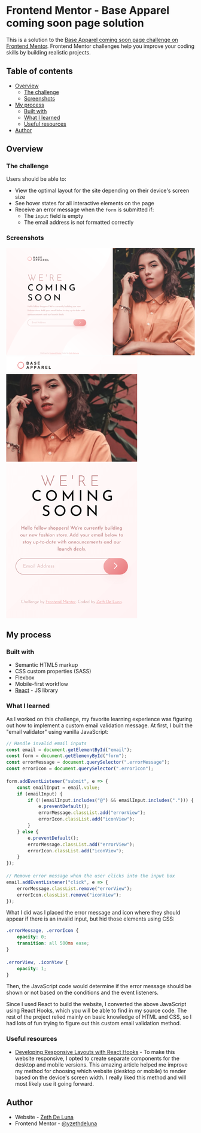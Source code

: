# Frontend Mentor - Base Apparel coming soon page solution

This is a solution to the [Base Apparel coming soon page challenge on Frontend Mentor](https://www.frontendmentor.io/challenges/base-apparel-coming-soon-page-5d46b47f8db8a7063f9331a0). Frontend Mentor challenges help you improve your coding skills by building realistic projects. 

## Table of contents

- [Overview](#overview)
  - [The challenge](#the-challenge)
  - [Screenshots](#screenshots)
- [My process](#my-process)
  - [Built with](#built-with)
  - [What I learned](#what-i-learned)
  - [Useful resources](#useful-resources)
- [Author](#author)

## Overview

### The challenge

Users should be able to:

- View the optimal layout for the site depending on their device's screen size
- See hover states for all interactive elements on the page
- Receive an error message when the `form` is submitted if:
  - The `input` field is empty
  - The email address is not formatted correctly

### Screenshots

![desktop screenshot](https://raw.githubusercontent.com/zethdeluna/base-apparel-coming-soon/main/src/images/base-apparel-desktop-screenshot.png)
<img src="https://raw.githubusercontent.com/zethdeluna/base-apparel-coming-soon/main/src/images/base-apparel-mobile-screenshot.png" width="350">

## My process

### Built with

- Semantic HTML5 markup
- CSS custom properties (SASS)
- Flexbox
- Mobile-first workflow
- [React](https://reactjs.org/) - JS library


### What I learned

As I worked on this challenge, my favorite learning experience was figuring out how to implement a custom email validation message. At first, I built the "email validator" using vanilla JavaScript:

```js
// Handle invalid email inputs
const email = document.getElementById("email");
const form = document.getElemenyById("form");
const errorMessage = document.querySelector(".errorMessage");
const errorIcon = document.querySelector(".errorIcon");

form.addEventListener("submit", e => {
    const emailInput = email.value;
    if (emailInput) {
        if (!(emailInput.includes("@") && emailInput.includes("."))) {
            e.preventDefault();
            errorMessage.classList.add("errorView");
            errorIcon.classList.add("iconView");
        }
    } else {
        e.preventDefault();
        errorMessage.classList.add("errorView");
        errorIcon.classList.add("iconView");
    }
});

// Remove error message when the user clicks into the input box
email.addEventListener("click", e => {
    errorMessage.classList.remove("errorView");
    errorIcon.classList.remove("iconView");
});
```

What I did was I placed the error message and icon where they should appear if there is an invalid input, but hid those elements using CSS:

```css
.errorMessage, .errorIcon {
    opacity: 0;
    transition: all 500ms ease;
}

.errorView, .iconView {
    opacity: 1;
}
```

Then, the JavaScript code would determine if the error message should be shown or not based on the conditions and the event listeners.

Since I used React to build the website, I converted the above JavaScript using React Hooks, which you will be able to find in my source code. The rest of the project relied mainly on basic knowledge of HTML and CSS, so I had lots of fun trying to figure out this custom email validation method.

### Useful resources

- [Developing Responsive Layouts with React Hooks](https://blog.logrocket.com/developing-responsive-layouts-with-react-hooks/) - To make this website responsive, I opted to create separate components for the desktop and mobile versions. This amazing article helped me improve my method for choosing which website (desktop or mobile) to render based on the device's screen width. I really liked this method and will most likely use it going forward.

## Author

- Website - [Zeth De Luna](https://zethdeluna.com)
- Frontend Mentor - [@yzethdeluna](https://www.frontendmentor.io/profile/zethdeluna)